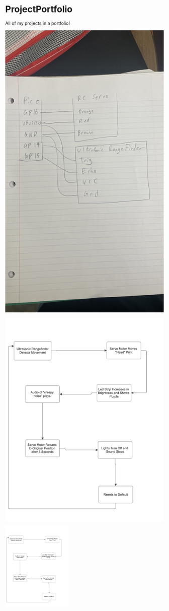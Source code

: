 # ProjectPortfolio
All of my projects in a portfolio!


![Diagram Test](/CircuitDiagram.jpg)

![BlockDiagram](/BlockDiagram.png)

<img src="BlockDiagram.png" alt="blockDiagram" width="200"/>
